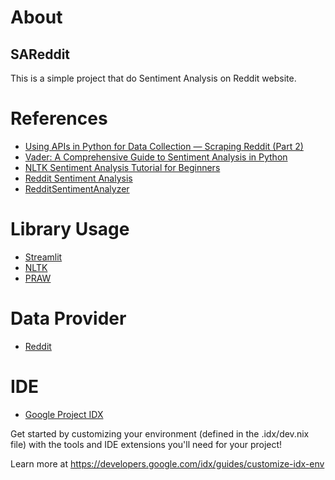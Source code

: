 # About
## SAReddit
This is a simple project that do Sentiment Analysis on Reddit website.

# References
- [Using APIs in Python for Data Collection — Scraping Reddit (Part 2)](https://medium.com/the-academics-field-guide-to-coding/python-data-collection-on-reddit-part-2-of-using-apis-in-python-for-data-collection-8b54a5584cf9)
- [Vader: A Comprehensive Guide to Sentiment Analysis in Python](https://medium.com/@rslavanyageetha/vader-a-comprehensive-guide-to-sentiment-analysis-in-python-c4f1868b0d2e)
- [NLTK Sentiment Analysis Tutorial for Beginners](https://www.datacamp.com/tutorial/text-analytics-beginners-nltk)
- [Reddit Sentiment Analysis](https://medium.com/@kiddojazz/reddit-sentiment-analysis-f8a1a790124a)
- [RedditSentimentAnalyzer](https://github.com/jalvin99/RedditSentimentAnalyzer)

# Library Usage
- [Streamlit](https://streamlit.io/)
- [NLTK](https://www.nltk.org/)
- [PRAW](https://github.com/praw-dev/praw)

# Data Provider
- [Reddit](https://www.reddit.com/)

# IDE
- [Google Project IDX](https://idx.google.com/)

Get started by customizing your environment (defined in the .idx/dev.nix file) with the tools and IDE extensions you'll need for your project!

Learn more at https://developers.google.com/idx/guides/customize-idx-env